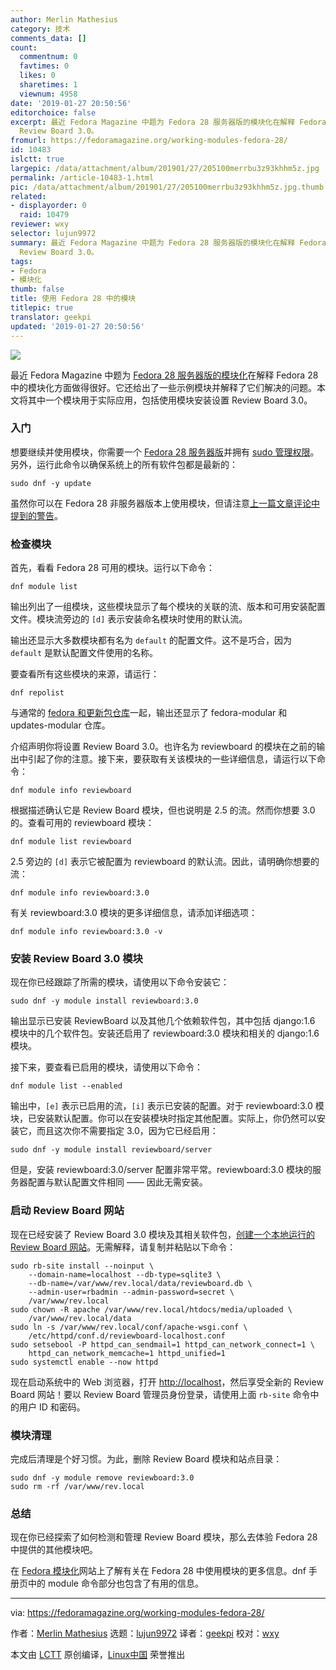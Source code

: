 ```yaml
---
author: Merlin Mathesius
category: 技术
comments_data: []
count:
  commentnum: 0
  favtimes: 0
  likes: 0
  sharetimes: 1
  viewnum: 4958
date: '2019-01-27 20:50:56'
editorchoice: false
excerpt: 最近 Fedora Magazine 中题为 Fedora 28 服务器版的模块化在解释 Fedora 28 中的模块化方面做得很好。它还给出了一些示例模块并解释了它们解决的问题。本文将其中一个模块用于实际应用，包括使用模块安装设置
  Review Board 3.0。
fromurl: https://fedoramagazine.org/working-modules-fedora-28/
id: 10483
islctt: true
largepic: /data/attachment/album/201901/27/205100merrbu3z93khhm5z.jpg
permalink: /article-10483-1.html
pic: /data/attachment/album/201901/27/205100merrbu3z93khhm5z.jpg.thumb.jpg
related:
- displayorder: 0
  raid: 10479
reviewer: wxy
selector: lujun9972
summary: 最近 Fedora Magazine 中题为 Fedora 28 服务器版的模块化在解释 Fedora 28 中的模块化方面做得很好。它还给出了一些示例模块并解释了它们解决的问题。本文将其中一个模块用于实际应用，包括使用模块安装设置
  Review Board 3.0。
tags:
- Fedora
- 模块化
thumb: false
title: 使用 Fedora 28 中的模块
titlepic: true
translator: geekpi
updated: '2019-01-27 20:50:56'
---
```


![](/data/attachment/album/201901/27/205100merrbu3z93khhm5z.jpg)


最近 Fedora Magazine 中题为 [Fedora 28 服务器版的模块化](/article-10479-1.html)在解释 Fedora 28 中的模块化方面做得很好。它还给出了一些示例模块并解释了它们解决的问题。本文将其中一个模块用于实际应用，包括使用模块安装设置 Review Board 3.0。


### 入门


想要继续并使用模块，你需要一个 [Fedora 28 服务器版](https://getfedora.org/server/)并拥有 [sudo 管理权限](https://fedoramagazine.org/howto-use-sudo/)。另外，运行此命令以确保系统上的所有软件包都是最新的：



```
sudo dnf -y update
```

虽然你可以在 Fedora 28 非服务器版本上使用模块，但请注意[上一篇文章评论中提到的警告](https://fedoramagazine.org/modularity-fedora-28-server-edition/#comment-476696)。


### 检查模块


首先，看看 Fedora 28 可用的模块。运行以下命令：



```
dnf module list
```

输出列出了一组模块，这些模块显示了每个模块的关联的流、版本和可用安装配置文件。模块流旁边的 `[d]` 表示安装命名模块时使用的默认流。


输出还显示大多数模块都有名为 `default` 的配置文件。这不是巧合，因为 `default` 是默认配置文件使用的名称。


要查看所有这些模块的来源，请运行：



```
dnf repolist
```

与通常的 [fedora 和更新包仓库](https://fedoraproject.org/wiki/Repositories)一起，输出还显示了 fedora-modular 和 updates-modular 仓库。


介绍声明你将设置 Review Board 3.0。也许名为 reviewboard 的模块在之前的输出中引起了你的注意。接下来，要获取有关该模块的一些详细信息，请运行以下命令：



```
dnf module info reviewboard
```

根据描述确认它是 Review Board 模块，但也说明是 2.5 的流。然而你想要 3.0 的。查看可用的 reviewboard 模块：



```
dnf module list reviewboard
```

2.5 旁边的 `[d]` 表示它被配置为 reviewboard 的默认流。因此，请明确你想要的流：



```
dnf module info reviewboard:3.0
```

有关 reviewboard:3.0 模块的更多详细信息，请添加详细选项：



```
dnf module info reviewboard:3.0 -v
```

### 安装 Review Board 3.0 模块


现在你已经跟踪了所需的模块，请使用以下命令安装它：



```
sudo dnf -y module install reviewboard:3.0
```

输出显示已安装 ReviewBoard 以及其他几个依赖软件包，其中包括 django:1.6 模块中的几个软件包。安装还启用了 reviewboard:3.0 模块和相关的 django:1.6 模块。


接下来，要查看已启用的模块，请使用以下命令：



```
dnf module list --enabled
```

输出中，`[e]` 表示已启用的流，`[i]` 表示已安装的配置。对于 reviewboard:3.0 模块，已安装默认配置。你可以在安装模块时指定其他配置。实际上，你仍然可以安装它，而且这次你不需要指定 3.0，因为它已经启用：



```
sudo dnf -y module install reviewboard/server
```

但是，安装 reviewboard:3.0/server 配置非常平常。reviewboard:3.0 模块的服务器配置与默认配置文件相同 —— 因此无需安装。


### 启动 Review Board 网站


现在已经安装了 Review Board 3.0 模块及其相关软件包，[创建一个本地运行的 Review Board 网站](https://www.reviewboard.org/docs/manual/dev/admin/installation/creating-sites/)。无需解释，请复制并粘贴以下命令：



```
sudo rb-site install --noinput \
    --domain-name=localhost --db-type=sqlite3 \
    --db-name=/var/www/rev.local/data/reviewboard.db \
    --admin-user=rbadmin --admin-password=secret \
    /var/www/rev.local
sudo chown -R apache /var/www/rev.local/htdocs/media/uploaded \
    /var/www/rev.local/data
sudo ln -s /var/www/rev.local/conf/apache-wsgi.conf \
    /etc/httpd/conf.d/reviewboard-localhost.conf
sudo setsebool -P httpd_can_sendmail=1 httpd_can_network_connect=1 \
    httpd_can_network_memcache=1 httpd_unified=1
sudo systemctl enable --now httpd
```

现在启动系统中的 Web 浏览器，打开 <http://localhost>，然后享受全新的 Review Board 网站！要以 Review Board 管理员身份登录，请使用上面 `rb-site` 命令中的用户 ID 和密码。


### 模块清理


完成后清理是个好习惯。为此，删除 Review Board 模块和站点目录：



```
sudo dnf -y module remove reviewboard:3.0
sudo rm -rf /var/www/rev.local
```

### 总结


现在你已经探索了如何检测和管理 Review Board 模块，那么去体验 Fedora 28 中提供的其他模块吧。


在 [Fedora 模块化](https://docs.pagure.org/modularity/)网站上了解有关在 Fedora 28 中使用模块的更多信息。dnf 手册页中的 module 命令部分也包含了有用的信息。




---


via: <https://fedoramagazine.org/working-modules-fedora-28/>


作者：[Merlin Mathesius](https://fedoramagazine.org/author/merlinm/) 选题：[lujun9972](https://github.com/lujun9972) 译者：[geekpi](https://github.com/geekpi) 校对：[wxy](https://github.com/wxy)


本文由 [LCTT](https://github.com/LCTT/TranslateProject) 原创编译，[Linux中国](https://linux.cn/) 荣誉推出
